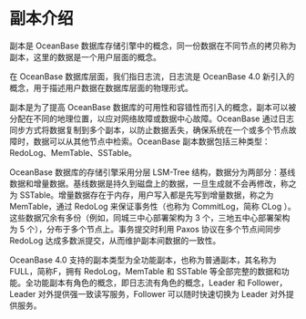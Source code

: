 # 副本介绍

副本是 OceanBase 数据库存储引擎中的概念，同一份数据在不同节点的拷贝称为副本，这里的数据是一个用户层面的概念。

在 OceanBase 数据库层面，我们指日志流，日志流是 OceanBase 4.0 新引入的概念，用于描述用户数据在数据库层面的物理形式。

副本是为了提高 OceanBase 数据库的可用性和容错性而引入的概念，副本可以被分配在不同的地理位置，以应对网络故障或数据中心故障。OceanBase 通过日志同步方式将数据复制到多个副本，以防止数据丢失，确保系统在一个或多个节点故障时，数据可以从其他节点中检索。OceanBase 副本数据包括三种类型：RedoLog、MemTable、SSTable。

OceanBase 数据库的存储引擎采用分层 LSM-Tree 结构，数据分为两部分：基线数据和增量数据。基线数据是持久到磁盘上的数据，一旦生成就不会再修改，称之为 SSTable。增量数据存在于内存，用户写入都是先写到增量数据，称之为 MemTable，通过 RedoLog 来保证事务性（也称为 CommitLog，简称 CLog ）。这些数据冗余有多份（例如，同城三中心部署架构为 3 个，三地五中心部署架构为 5 个），分布于多个节点上。事务提交时利用 Paxos 协议在多个节点间同步 RedoLog 达成多数派提交，从而维护副本间数据的一致性。

OceanBase 4.0 支持的副本类型为全功能副本，也称为普通副本，其名称为FULL，简称F，拥有 RedoLog，MemTable 和 SSTable 等全部完整的数据和功能。全功能副本有角色的概念，即日志流有角色的概念，Leader 和 Follower，Leader 对外提供强一致读写服务，Follower 可以随时快速切换为 Leader 对外提供服务。
